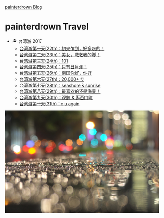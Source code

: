 [painterdrown Blog](https://painterdrown.github.io)

# painterdrown Travel

+ 🏝 台湾游 2017
  + [台湾游第一天(22th)：初来乍到，好多吃的！](https://painterdrown.github.io/travel/taiwan2017/day1)
  + [台湾游第二天(23th)：美女，救救我的脚！](https://painterdrown.github.io/travel/taiwan2017/day2)
  + [台湾游第三天(24th)：101](https://painterdrown.github.io/travel/taiwan2017/day3)
  + [台湾游第四天(25th)：只有日月潭！](https://painterdrown.github.io/travel/taiwan2017/day4)
  + [台湾游第五天(26th)：南国你好，你好](https://painterdrown.github.io/travel/taiwan2017/day5)
  + [台湾游第六天(27th)：20,000+ 步](https://painterdrown.github.io/travel/taiwan2017/day6)
  + [台湾游第七天(28th)：seashore & sunrise](https://painterdrown.github.io/travel/taiwan2017/day7)
  + [台湾游第八天(29th)：最喜欢的还是海景！](https://painterdrown.github.io/travel/taiwan2017/day8)
  + [台湾游第九天(30th)：观鲸 & 逛西门町](https://painterdrown.github.io/travel/taiwan2017/day9)
  + [台湾游第十天(31th)：c u again](https://painterdrown.github.io/travel/taiwan2017/day10)

![](images/beauty.jpg)
